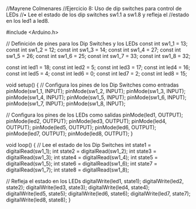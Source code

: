 //Mayrene Colmenares
//Ejercicio 8: Uso de dip switches para control de LEDs
//• Lee el estado de los dip switches sw1.1 a sw1.8 y refleja el 
//estado en los led1 a led8.


#include <Arduino.h>

// Definición de pines para los Dip Switches y los LEDs
const int sw1_1 = 13;
const int sw1_2 = 12;
const int sw1_3 = 14;
const int sw1_4 = 27;
const int sw1_5 = 26;
const int sw1_6 = 25;
const int sw1_7 = 33;
const int sw1_8 = 32;

const int led1 = 18;
const int led2 = 5;
const int led3 = 17;
const int led4 = 16;
const int led5 = 4;
const int led6 = 0;
const int led7 = 2;
const int led8 = 15;

void setup() {
  // Configura los pines de los Dip Switches como entradas
  pinMode(sw1_1, INPUT);
  pinMode(sw1_2, INPUT);
  pinMode(sw1_3, INPUT);
  pinMode(sw1_4, INPUT);
  pinMode(sw1_5, INPUT);
  pinMode(sw1_6, INPUT);
  pinMode(sw1_7, INPUT);
  pinMode(sw1_8, INPUT);

  // Configura los pines de los LEDs como salidas
  pinMode(led1, OUTPUT);
  pinMode(led2, OUTPUT);
  pinMode(led3, OUTPUT);
  pinMode(led4, OUTPUT);
  pinMode(led5, OUTPUT);
  pinMode(led6, OUTPUT);
  pinMode(led7, OUTPUT);
  pinMode(led8, OUTPUT);
}

void loop() {
  // Lee el estado de los Dip Switches
  int state1 = digitalRead(sw1_1);
  int state2 = digitalRead(sw1_2);
  int state3 = digitalRead(sw1_3);
  int state4 = digitalRead(sw1_4);
  int state5 = digitalRead(sw1_5);
  int state6 = digitalRead(sw1_6);
  int state7 = digitalRead(sw1_7);
  int state8 = digitalRead(sw1_8);

  // Refleja el estado en los LEDs
  digitalWrite(led1, state1);
  digitalWrite(led2, state2);
  digitalWrite(led3, state3);
  digitalWrite(led4, state4);
  digitalWrite(led5, state5);
  digitalWrite(led6, state6);
  digitalWrite(led7, state7);
  digitalWrite(led8, state8);
}
